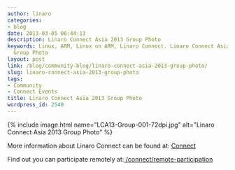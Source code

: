 ```yaml
---
author: linaro
categories:
- blog
date: 2013-03-05 06:44:13
description: Linaro Connect Asia 2013 Group Photo
keywords: Linux, ARM, Linux on ARM, Linaro Connect. Linaro Connect Asia 2013, LCA13,
  Group Photo
layout: post
link: /blog/community-blog/linaro-connect-asia-2013-group-photo/
slug: linaro-connect-asia-2013-group-photo
tags:
- Community
- Connect Events
title: Linaro Connect Asia 2013 Group Photo
wordpress_id: 2540
---
```


{% include image.html name="LCA13-Group-001-72dpi.jpg" alt="Linaro Connect Asia 2013 Group Photo" %}

More information about Linaro Connect can be found at: [Connect](http://connect.linaro.org)

Find out you can participate remotely at:[ /connect/remote-participation](/connect/remote-participation)